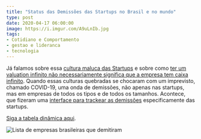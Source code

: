 ```yaml
---
title: "Status das Demissões das Startups no Brasil e no mundo"
type: post
date: 2020-04-17 06:00:00
image: https://i.imgur.com/A9uLnIb.jpg
tags:
- Cotidiano e Comportamento
- gestao e lideranca
- tecnologia
---
```


Já falamos sobre essa [cultura maluca das Startups](https://diegoeis.com/critica-startups-covid19/) e sobre como [ter um valuation infinito não necessariamente significa que a empresa tem caixa infinito](https://diegoeis.com/valuation-diferente-caixa/). Quando essas culturas quebradas se chocaram com um imprevisto, chamado COVID-19, uma onda de demissões, não apenas nas startups, mas em empresas de todos os tipos e de todos os tamanhos. Acontece, que fizeram uma [interface para trackear as demissões](https://layoffs.fyi/tracker/) especificamente das startups.

[Siga a tabela dinâmica aqui](https://layoffs.fyi/tracker/).

![Lista de empresas brasileiras que demitiram](https://i.imgur.com/tcHkSGR.png)


